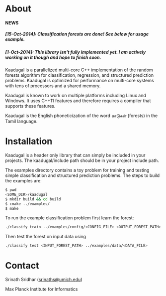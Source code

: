 # About

#### NEWS
##### [15-Oct-2014]: Classification forests are done! See below for usage example.
##### [1-Oct-2014]: This library isn't fully implemented yet. I am actively working on it though and hope to finish soon.

Kaadugal is a parallelized multi-core C++ implementation of the random forests
algorithm for classification, regression, and structured prediction problems.
Kaadugal is optimized for performance on multi-core systems with tens
of processors and a shared memory.

Kaadugal is known to work on multiple platforms including Linux and Windows.
It uses C++11 features and therefore requires a compiler that supports
these features.

Kaadugal is the English phoneticization of the word காடுகள் (forests)
in the Tamil language.

# Installation

Kaadugal is a header only library that can simply be included in your projects.
The kaadugal/include path should be in your project include path.

The examples directory contains a toy problem for training and testing simple
classification and structured prediction problems. The steps to build the
examples are:

```bash
$ pwd
<SOME_DIR>/kaadugal
$ mkdir build && cd build
$ cmake ../examples/
$ make
```

To run the example classification problem first learn the forest:

```bash
./classify train ../examples/config/<CONFIG_FILE> <OUTPUT_FOREST_PATH> ../examples/data/<DATA_FILE>
```

Then test the forest on input data using

```bash
./classify test <INPUT_FOREST_PATH> ../examples/data/<DATA_FILE>
```

# Contact

Srinath Sridhar (srinaths@umich.edu)

Max Planck Institute for Informatics
